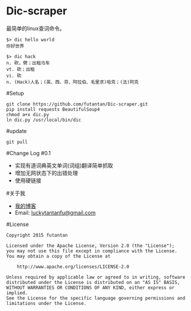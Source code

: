 # Dic-scraper

最简单的linux查词命令。

```
$> dic hello world
你好世界
```

```
$> dic hack
n. 砍，劈；出租马车
vt. 砍；出租
vi. 砍
n. (Hack)人名；(英、西、芬、阿拉伯、毛里求)哈克；(法)阿克
```

#Setup
```
git clone https://github.com/futantan/Dic-scraper.git
pip install requests BeautifulSoup4
chmod a+x dic.py
ln dic.py /usr/local/bin/dic
```

#update
```
git pull
```

#Change Log
#0.1
- 实现有道词典英文单词(词组)翻译简单抓取
- 增加无网状态下的出错处理
- 使用硬链接


#关于我
- [我的博客](http://www.futantan.com)
- Email: [luckytantanfu@gmail.com](mailto:luckytantanfu@gmail.com)

#License
```
Copyright 2015 futantan

Licensed under the Apache License, Version 2.0 (the "License");
you may not use this file except in compliance with the License.
You may obtain a copy of the License at

    http://www.apache.org/licenses/LICENSE-2.0

Unless required by applicable law or agreed to in writing, software
distributed under the License is distributed on an "AS IS" BASIS,
WITHOUT WARRANTIES OR CONDITIONS OF ANY KIND, either express or implied.
See the License for the specific language governing permissions and
limitations under the License.
```
